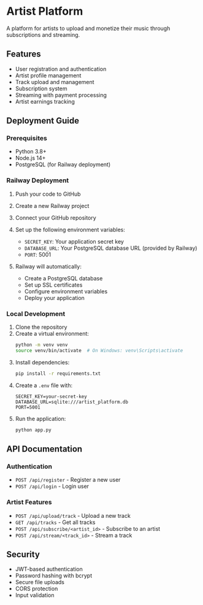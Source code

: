 # Artist Platform

A platform for artists to upload and monetize their music through subscriptions and streaming.

## Features

- User registration and authentication
- Artist profile management
- Track upload and management
- Subscription system
- Streaming with payment processing
- Artist earnings tracking

## Deployment Guide

### Prerequisites

- Python 3.8+
- Node.js 14+
- PostgreSQL (for Railway deployment)

### Railway Deployment

1. Push your code to GitHub
2. Create a new Railway project
3. Connect your GitHub repository
4. Set up the following environment variables:
   - `SECRET_KEY`: Your application secret key
   - `DATABASE_URL`: Your PostgreSQL database URL (provided by Railway)
   - `PORT`: 5001

5. Railway will automatically:
   - Create a PostgreSQL database
   - Set up SSL certificates
   - Configure environment variables
   - Deploy your application

### Local Development

1. Clone the repository
2. Create a virtual environment:
   ```bash
   python -m venv venv
   source venv/bin/activate  # On Windows: venv\Scripts\activate
   ```
3. Install dependencies:
   ```bash
   pip install -r requirements.txt
   ```
4. Create a `.env` file with:
   ```
   SECRET_KEY=your-secret-key
   DATABASE_URL=sqlite:///artist_platform.db
   PORT=5001
   ```
5. Run the application:
   ```bash
   python app.py
   ```

## API Documentation

### Authentication

- `POST /api/register` - Register a new user
- `POST /api/login` - Login user

### Artist Features

- `POST /api/upload/track` - Upload a new track
- `GET /api/tracks` - Get all tracks
- `POST /api/subscribe/<artist_id>` - Subscribe to an artist
- `POST /api/stream/<track_id>` - Stream a track

## Security

- JWT-based authentication
- Password hashing with bcrypt
- Secure file uploads
- CORS protection
- Input validation
